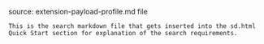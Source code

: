 source: extension-payload-profile.md file

    This is the search markdown file that gets inserted into the sd.html Quick Start section for explanation of the search requirements.
